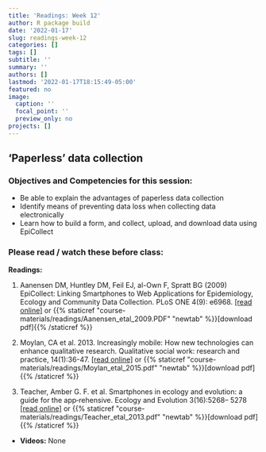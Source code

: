 ```yaml
---
title: 'Readings: Week 12'
author: R package build
date: '2022-01-17'
slug: readings-week-12
categories: []
tags: []
subtitle: ''
summary: ''
authors: []
lastmod: '2022-01-17T18:15:49-05:00'
featured: no
image:
  caption: ''
  focal_point: ''
  preview_only: no
projects: []
---
```



## ‘Paperless’ data collection
 
### Objectives and Competencies for this session:

* Be able to explain the advantages of paperless data collection
* Identify means of preventing data loss when collecting data electronically
* Learn how to build a form, and collect, upload, and download data using EpiCollect
 
  
### Please read / watch these before class:
        
**Readings:** 




1.  Aanensen DM, Huntley DM, Feil EJ, al-Own F, Spratt BG (2009) EpiCollect: Linking Smartphones to Web Applications for Epidemiology, Ecology and Community Data Collection. PLoS ONE 4(9): e6968.  [[read online]](https://journals.plos.org/plosone/article?id=10.1371/journal.pone.0006968) or {{% staticref "course-materials/readings/Aanensen_etal_2009.PDF" "newtab" %}}[download pdf]{{% /staticref %}}

2.  Moylan, CA et al. 2013. Increasingly mobile: How new technologies can enhance qualitative research. Qualitative social work: research and practice, 14(1):36-47.  [[read online]](https://journals.sagepub.com/doi/10.1177/1473325013516988) or {{% staticref "course-materials/readings/Moylan_etal_2015.pdf" "newtab" %}}[download pdf]{{% /staticref %}}

3.  Teacher, Amber G. F. et al. Smartphones in ecology and evolution: a guide for the app‐rehensive. Ecology and Evolution 3(16):5268– 5278  [[read online]](https://onlinelibrary.wiley.com/doi/full/10.1002/ece3.888) or {{% staticref "course-materials/readings/Teacher_etal_2013.pdf" "newtab" %}}[download pdf]{{% /staticref %}}


* **Videos:** None